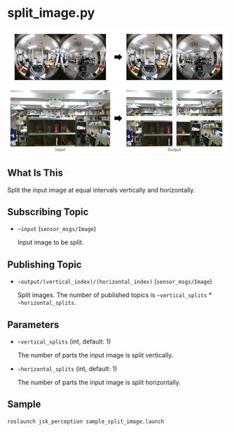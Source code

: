 # split_image.py
![](./images/split_image.png)

## What Is This

Split the input image at equal intervals vertically and horizontally.

## Subscribing Topic

* `~input` (`sensor_msgs/Image`)

    Input image to be split.

## Publishing Topic

* `~output/(vertical_index)/(horizontal_index)` (`sensor_msgs/Image`)

    Split images. The number of published topics is `~vertical_splits` * `~horizontal_splits`.

## Parameters

* `~vertical_splits` (int, default: 1)

    The number of parts the input image is split vertically.

* `~horizontal_splits` (int, default: 1)

    The number of parts the input image is split horizontally.

## Sample
```bash
roslaunch jsk_perception sample_split_image.launch
```
